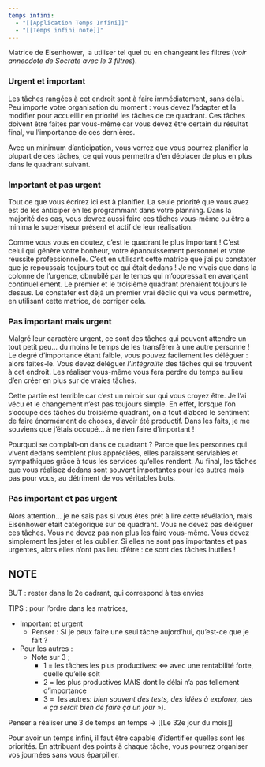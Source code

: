 ```yaml
---
temps infini:
  - "[[Application Temps Infini]]"
  - "[[Temps infini note]]"
---
```


Matrice de Eisenhower,  a utiliser tel quel ou en changeant les filtres (*voir annecdote de Socrate avec le 3 filtres*).



### **Urgent et important**

Les tâches rangées à cet endroit sont à faire immédiatement, sans délai. Peu importe votre organisation du moment : vous devez l’adapter et la modifier pour accueillir en priorité les tâches de ce quadrant. Ces tâches doivent être faites par vous-même car vous devez être certain du résultat final, vu l’importance de ces dernières.

Avec un minimum d’anticipation, vous verrez que vous pourrez planifier la plupart de ces tâches, ce qui vous permettra d’en déplacer de plus en plus dans le quadrant suivant.

### **Important et pas urgent**

Tout ce que vous écrirez ici est à planifier. La seule priorité que vous avez est de les anticiper en les programmant dans votre planning. Dans la majorité des cas, vous devrez aussi faire ces tâches vous-même ou être a minima le superviseur présent et actif de leur réalisation.

Comme vous vous en doutez, c’est le quadrant le plus important ! C’est celui qui génère votre bonheur, votre épanouissement personnel et votre réussite professionnelle. C’est en utilisant cette matrice que j’ai pu constater que je repoussais toujours tout ce qui était dedans ! Je ne vivais que dans la colonne de l’urgence, obnubilé par le temps qui m’oppressait en avançant continuellement. Le premier et le troisième quadrant prenaient toujours le dessus. Le constater est déjà un premier vrai déclic qui va vous permettre, en utilisant cette matrice, de corriger cela.

### **Pas important mais urgent**

Malgré leur caractère urgent, ce sont des tâches qui peuvent attendre un tout petit peu… du moins le temps de les transférer à une autre personne ! Le degré d’importance étant faible, vous pouvez facilement les déléguer : alors faites-le. Vous devez déléguer _l’intégralité_ des tâches qui se trouvent à cet endroit. Les réaliser vous-même vous fera perdre du temps au lieu d’en créer en plus sur de vraies tâches.

Cette partie est terrible car c’est un miroir sur qui vous croyez être. Je l’ai vécu et le changement n’est pas toujours simple. En effet, lorsque l’on s’occupe des tâches du troisième quadrant, on a tout d’abord le sentiment de faire énormément de choses, d’avoir été productif. Dans les faits, je me souviens que j’étais occupé… à ne rien faire d’important !

Pourquoi se complaît-on dans ce quadrant ? Parce que les personnes qui vivent dedans semblent plus appréciées, elles paraissent serviables et sympathiques grâce à tous les services qu’elles rendent. Au final, les tâches que vous réalisez dedans sont souvent importantes pour les autres mais pas pour vous, au détriment de vos véritables buts.

### **Pas important et pas urgent**

Alors attention… je ne sais pas si vous êtes prêt à lire cette révélation, mais Eisenhower était catégorique sur ce quadrant. Vous ne devez pas déléguer ces tâches. Vous ne devez pas non plus les faire vous-même. Vous devez simplement les jeter et les oublier. Si elles ne sont pas importantes et pas urgentes, alors elles n’ont pas lieu d’être : ce sont des tâches inutiles !


## NOTE
BUT : rester dans le 2e cadrant, qui correspond à tes envies

TIPS : pour l’ordre dans les matrices,
- Important et urgent
	- Penser : SI je peux faire une seul tâche aujord’hui, qu’est-ce que je fait ?
- Pour les autres :
	- Note sur 3 ;
		- 1 = les tâches les plus productives: <=> avec une rentabilité forte, quelle qu’elle soit
		- 2 = les plus productives MAIS dont le délai n’a pas tellement d’importance
		- 3 =  les autres: *bien souvent des tests, des idées à explorer, des « ça serait bien de faire ça un jour »*).

Penser a réaliser une 3 de temps en temps -> [[Le 32e jour du mois]]

Pour avoir un temps infini, il faut être capable d’identifier quelles sont les priorités. En attribuant des points à chaque tâche, vous pourrez organiser vos journées sans vous éparpiller.